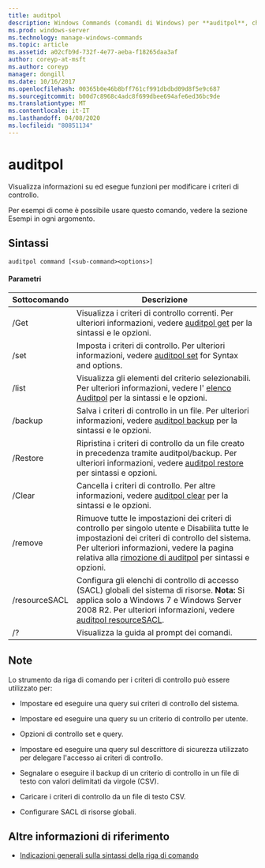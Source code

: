 ```yaml
---
title: auditpol
description: Windows Commands (comandi di Windows) per **auditpol**, che visualizza informazioni su ed esegue funzioni per modificare i criteri di controllo.
ms.prod: windows-server
ms.technology: manage-windows-commands
ms.topic: article
ms.assetid: a02cfb9d-732f-4e77-aeba-f18265daa3af
author: coreyp-at-msft
ms.author: coreyp
manager: dongill
ms.date: 10/16/2017
ms.openlocfilehash: 00365b0e46b8bff761cf991dbdbd09d8f5e9c687
ms.sourcegitcommit: b00d7c8968c4adc8f699dbee694afe6ed36bc9de
ms.translationtype: MT
ms.contentlocale: it-IT
ms.lasthandoff: 04/08/2020
ms.locfileid: "80851134"
---
```

# <a name="auditpol"></a>auditpol

Visualizza informazioni su ed esegue funzioni per modificare i criteri di controllo.

Per esempi di come è possibile usare questo comando, vedere la sezione Esempi in ogni argomento.

## <a name="syntax"></a>Sintassi

```
auditpol command [<sub-command><options>]
```

#### <a name="parameters"></a>Parametri

| Sottocomando | Descrizione |
| ----------- | ----------- |
| /Get | Visualizza i criteri di controllo correnti. Per ulteriori informazioni, vedere [auditpol get](auditpol-get.md) per la sintassi e le opzioni. |
| /set | Imposta i criteri di controllo. Per ulteriori informazioni, vedere [auditpol set](auditpol-set.md) for Syntax and options. |
| /list | Visualizza gli elementi del criterio selezionabili. Per ulteriori informazioni, vedere l' [elenco Auditpol](auditpol-list.md) per la sintassi e le opzioni. |
| /backup | Salva i criteri di controllo in un file. Per ulteriori informazioni, vedere [auditpol backup](auditpol-backup.md) per la sintassi e le opzioni. |
| /Restore | Ripristina i criteri di controllo da un file creato in precedenza tramite auditpol/backup. Per ulteriori informazioni, vedere [auditpol restore](auditpol-restore.md) per sintassi e opzioni. |
| /Clear | Cancella i criteri di controllo. Per altre informazioni, vedere [auditpol clear](auditpol-clear.md) per la sintassi e le opzioni. |
| /remove | Rimuove tutte le impostazioni dei criteri di controllo per singolo utente e Disabilita tutte le impostazioni dei criteri di controllo del sistema. Per ulteriori informazioni, vedere la pagina relativa alla [rimozione di auditpol](auditpol-remove.md) per sintassi e opzioni. |
| /resourceSACL | Configura gli elenchi di controllo di accesso (SACL) globali del sistema di risorse. **Nota:** Si applica solo a Windows 7 e Windows Server 2008 R2. Per ulteriori informazioni, vedere [auditpol resourceSACL](auditpol-resourcesacl.md). |
| /?| Visualizza la guida al prompt dei comandi. |

## <a name="remarks"></a>Note

Lo strumento da riga di comando per i criteri di controllo può essere utilizzato per:

- Impostare ed eseguire una query sui criteri di controllo del sistema.

- Impostare ed eseguire una query su un criterio di controllo per utente.

- Opzioni di controllo set e query.

- Impostare ed eseguire una query sul descrittore di sicurezza utilizzato per delegare l'accesso ai criteri di controllo.

- Segnalare o eseguire il backup di un criterio di controllo in un file di testo con valori delimitati da virgole (CSV).

- Caricare i criteri di controllo da un file di testo CSV.

- Configurare SACL di risorse globali.

## <a name="additional-references"></a>Altre informazioni di riferimento

- [Indicazioni generali sulla sintassi della riga di comando](command-line-syntax-key.md)